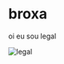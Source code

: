 # broxa

oi eu sou legal

![legal](https://img.freepik.com/fotos-gratis/o-gato-vermelho-ou-branco-eu-no-estudio-branco_155003-13189.jpg?w=2000)
